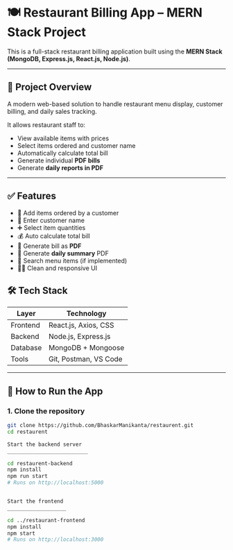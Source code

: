 # 🍽️ Restaurant Billing App – MERN Stack Project

This is a full-stack restaurant billing application built using the **MERN Stack (MongoDB, Express.js, React.js, Node.js)**.

---

## 🎯 Project Overview

A modern web-based solution to handle restaurant menu display, customer billing, and daily sales tracking.

It allows restaurant staff to:

- View available items with prices
- Select items ordered and customer name
- Automatically calculate total bill
- Generate individual **PDF bills**
- Generate **daily reports in PDF**

---

## ✅ Features

- 🧾 Add items ordered by a customer
- 👤 Enter customer name
- ➕ Select item quantities
- 💰 Auto calculate total bill
- 🧾 Generate bill as **PDF**
- 📅 Generate **daily summary** PDF
- 🔎 Search menu items (if implemented)
- 🧑‍🍳 Clean and responsive UI


## 🛠️ Tech Stack

| Layer      | Technology                  |
|------------|------------------------------|
| Frontend   | React.js, Axios, CSS |
| Backend    | Node.js, Express.js          |
| Database   | MongoDB + Mongoose           |
| Tools      | Git, Postman, VS Code        |

---

## 🚀 How to Run the App

### 1. Clone the repository

```bash
git clone https://github.com/BhaskarManikanta/restaurent.git
cd restaurent

Start the backend server
__________________________

cd restaurent-backend
npm install
npm run start
# Runs on http://localhost:5000


Start the frontend
___________________

cd ../restaurant-frontend
npm install
npm start
# Runs on http://localhost:3000


